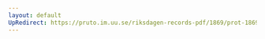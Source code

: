 ```yaml
---
layout: default
UpRedirect: https://pruto.im.uu.se/riksdagen-records-pdf/1869/prot-1869--ak--309/prot-1869--ak--309_045.pdf
---
```

